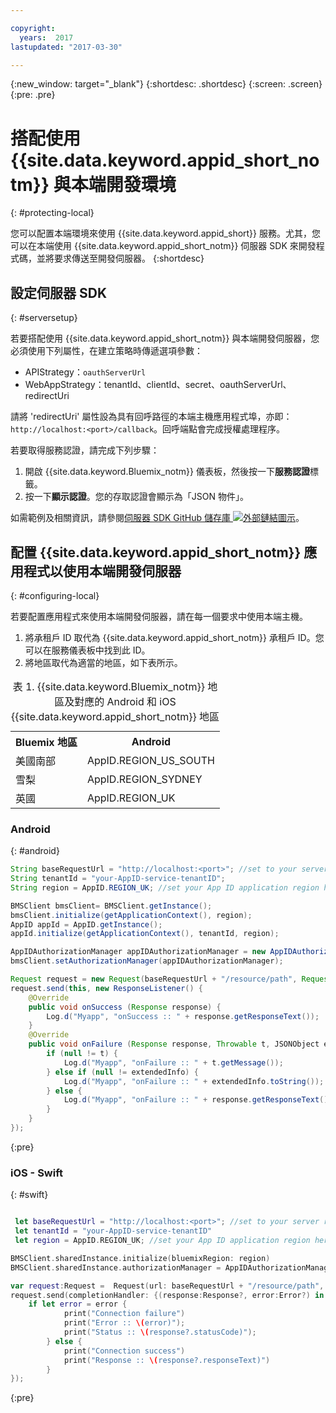 ```yaml
---

copyright:
  years:  2017
lastupdated: "2017-03-30"

---
```

{:new_window: target="_blank"}
{:shortdesc: .shortdesc}
{:screen: .screen}
{:pre: .pre}



# 搭配使用 {{site.data.keyword.appid_short_notm}} 與本端開發環境
{: #protecting-local}

您可以配置本端環境來使用 {{site.data.keyword.appid_short}} 服務。尤其，您可以在本端使用 {{site.data.keyword.appid_short_notm}} 伺服器 SDK 來開發程式碼，並將要求傳送至開發伺服器。
{:shortdesc}


## 設定伺服器 SDK
{: #serversetup}

若要搭配使用 {{site.data.keyword.appid_short_notm}} 與本端開發伺服器，您必須使用下列屬性，在建立策略時傳遞選項參數：

* APIStrategy：`oauthServerUrl`
* WebAppStrategy：tenantId、clientId、secret、oauthServerUrl、redirectUri

請將 'redirectUri' 屬性設為具有回呼路徑的本端主機應用程式埠，亦即：`http://localhost:<port>/callback`。回呼端點會完成授權處理程序。

若要取得服務認證，請完成下列步驟：

1. 開啟 {{site.data.keyword.Bluemix_notm}} 儀表板，然後按一下**服務認證**標籤。
2. 按一下**顯示認證**。您的存取認證會顯示為「JSON 物件」。

如需範例及相關資訊，請參閱<a href="https://github.com/ibm-cloud-security/appid-serversdk-nodejs" target="_blank">伺服器 SDK GitHub 儲存庫 <img src="../../icons/launch-glyph.svg" alt="外部鏈結圖示"></a>。


## 配置 {{site.data.keyword.appid_short_notm}} 應用程式以使用本端開發伺服器
{: #configuring-local}

若要配置應用程式來使用本端開發伺服器，請在每一個要求中使用本端主機。

1. 將承租戶 ID 取代為 {{site.data.keyword.appid_short_notm}} 承租戶 ID。您可以在服務儀表板中找到此 ID。
2. 將地區取代為適當的地區，如下表所示。

<table> <caption> 表 1. {{site.data.keyword.Bluemix_notm}} 地區及對應的 Android 和 iOS {{site.data.keyword.appid_short_notm}} 地區</caption>
<tr>
  <th> Bluemix 地區</th>
  <th> Android</th>
</tr>
<tr>
  <td> 美國南部</td>
  <td> AppID.REGION_US_SOUTH </td>
</tr>
<tr>
  <td> 雪梨</td>
  <td> AppID.REGION_SYDNEY </td>
</tr>
<tr>
  <td> 英國</td>
  <td> AppID.REGION_UK </td>
</tr>
</table>



### Android
{: #android}
```java
String baseRequestUrl = "http://localhost:<port>"; //set to your server running port
String tenantId = "your-AppID-service-tenantID";
String region = AppID.REGION_UK; //set your App ID application region here. Currently possible values are AppID.REGION_US_SOUTH, AppID.REGION_SYDNEY, or AppID.REGION_UK.

BMSClient bmsClient= BMSClient.getInstance();
bmsClient.initialize(getApplicationContext(), region);
AppID appId = AppID.getInstance();
appId.initialize(getApplicationContext(), tenantId, region);

AppIDAuthorizationManager appIDAuthorizationManager = new AppIDAuthorizationManager(appId);
bmsClient.setAuthorizationManager(appIDAuthorizationManager);

Request request = new Request(baseRequestUrl + "/resource/path", Request.GET);
request.send(this, new ResponseListener() {
    @Override
	public void onSuccess (Response response) {
		Log.d("Myapp", "onSuccess :: " + response.getResponseText());
	}
	@Override
	public void onFailure (Response response, Throwable t, JSONObject extendedInfo) {
		if (null != t) {
			Log.d("Myapp", "onFailure :: " + t.getMessage());
		} else if (null != extendedInfo) {
			Log.d("Myapp", "onFailure :: " + extendedInfo.toString());
		} else {
			Log.d("Myapp", "onFailure :: " + response.getResponseText());
		}
	}
});
```
{:pre}

### iOS - Swift
{: #swift}
```swift

 let baseRequestUrl = "http://localhost:<port>"; //set to your server running port
 let tenantId = "your-AppID-service-tenantID"
 let region = AppID.REGION_UK; //set your App ID application region here. Currently possible values are AppID.REGION_US_SOUTH, AppID.REGION_SYDNEY, or AppID.REGION_UK.

BMSClient.sharedInstance.initialize(bluemixRegion: region)
BMSClient.sharedInstance.authorizationManager = AppIDAuthorizationManager(appid:AppID.sharedInstance)

var request:Request =  Request(url: baseRequestUrl + "/resource/path", method: HttpMethod.GET)
request.send(completionHandler: {(response:Response?, error:Error?) in
    if let error = error {
            print("Connection failure")
            print("Error :: \(error)");
            print("Status :: \(response?.statusCode)");
        } else {
            print("Connection success")
            print("Response :: \(response?.responseText)")
        }
});
```
{:pre}
